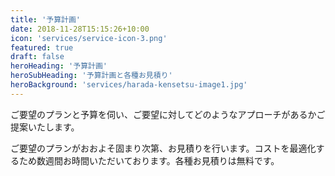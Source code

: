 ```yaml
---
title: '予算計画'
date: 2018-11-28T15:15:26+10:00
icon: 'services/service-icon-3.png'
featured: true
draft: false
heroHeading: '予算計画'
heroSubHeading: '予算計画と各種お見積り'
heroBackground: 'services/harada-kensetsu-image1.jpg'
---
```


ご要望のプランと予算を伺い、ご要望に対してどのようなアプローチがあるかご提案いたします。

ご要望のプランがおおよそ固まり次第、お見積りを行います。コストを最適化するため数週間お時間いただいております。各種お見積りは無料です。